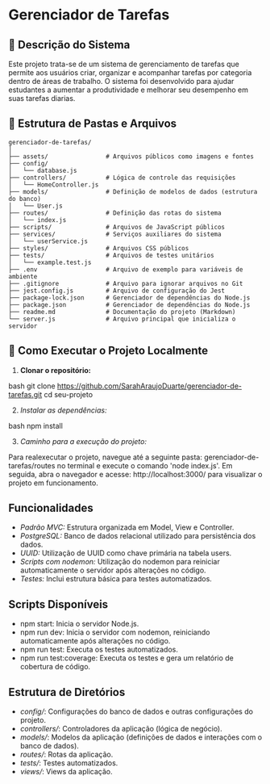 # Gerenciador de Tarefas

## 📝 Descrição do Sistema

Este projeto trata-se de um sistema de gerenciamento de tarefas que permite aos usuários criar, organizar e acompanhar tarefas por categoria dentro de áreas de trabalho. O sistema foi desenvolvido para ajudar estudantes a aumentar a produtividade e melhorar seu desempenho em suas tarefas diarias. 

## 📁 Estrutura de Pastas e Arquivos
```
gerenciador-de-tarefas/
│
├── assets/                # Arquivos públicos como imagens e fontes
├── config/                
│   └── database.js
├── controllers/           # Lógica de controle das requisições
│   └── HomeController.js
├── models/                # Definição de modelos de dados (estrutura do banco)
│   └── User.js
├── routes/                # Definição das rotas do sistema
│   └── index.js
├── scripts/               # Arquivos de JavaScript públicos
├── services/              # Serviços auxiliares do sistema
│   └── userService.js
├── styles/                # Arquivos CSS públicos
├── tests/                 # Arquivos de testes unitários
│   └── example.test.js
├── .env                   # Arquivo de exemplo para variáveis de ambiente
├── .gitignore             # Arquivo para ignorar arquivos no Git
├── jest.config.js         # Arquivo de configuração do Jest
├── package-lock.json      # Gerenciador de dependências do Node.js
├── package.json           # Gerenciador de dependências do Node.js
├── readme.md              # Documentação do projeto (Markdown)
└── server.js              # Arquivo principal que inicializa o servidor
```

## 🚀 Como Executar o Projeto Localmente

1. **Clonar o repositório:**

bash
   git clone https://github.com/SarahAraujoDuarte/gerenciador-de-tarefas.git
   cd seu-projeto


2. *Instalar as dependências:*
    
bash
npm install
    
3. *Caminho para a execução do projeto:*

Para realexecutar o projeto, navegue até a seguinte pasta: gerenciador-de-tarefas/routes no terminal e execute o comando 'node index.js'. Em seguida, abra o navegador e acesse: http://localhost:3000/ para visualizar o projeto em funcionamento. 


Funcionalidades
---------------

* *Padrão MVC:* Estrutura organizada em Model, View e Controller.
* *PostgreSQL:* Banco de dados relacional utilizado para persistência dos dados.
* *UUID:* Utilização de UUID como chave primária na tabela users.
* *Scripts com nodemon:* Utilização do nodemon para reiniciar automaticamente o servidor após alterações no código.
* *Testes:* Inclui estrutura básica para testes automatizados.

Scripts Disponíveis
-------------------

* npm start: Inicia o servidor Node.js.
* npm run dev: Inicia o servidor com nodemon, reiniciando automaticamente após alterações no código.
* npm run test: Executa os testes automatizados.
* npm run test:coverage: Executa os testes e gera um relatório de cobertura de código.

Estrutura de Diretórios
-----------------------

* *config/*: Configurações do banco de dados e outras configurações do projeto.
* *controllers/*: Controladores da aplicação (lógica de negócio).
* *models/*: Modelos da aplicação (definições de dados e interações com o banco de dados).
* *routes/*: Rotas da aplicação.
* *tests/*: Testes automatizados.
* *views/*: Views da aplicação.

